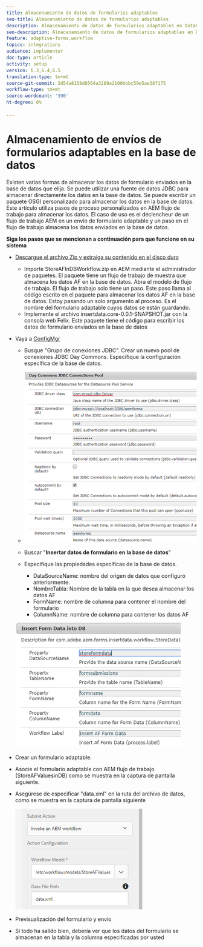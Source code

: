 ```yaml
---
title: Almacenamiento de datos de formularios adaptables
seo-title: Almacenamiento de datos de formularios adaptables
description: Almacenamiento de datos de formularios adaptables en DataBase como parte del flujo de trabajo AEM
seo-description: Almacenamiento de datos de formularios adaptables en DataBase como parte del flujo de trabajo AEM
feature: adaptive-forms,workflow
topics: integrations
audience: implementer
doc-type: article
activity: setup
version: 6.3,6.4,6.5
translation-type: tm+mt
source-git-commit: 3d54a8158d0564a3289a2100bbbc59e5ae38f175
workflow-type: tm+mt
source-wordcount: '390'
ht-degree: 0%

---
```



# Almacenamiento de envíos de formularios adaptables en la base de datos

Existen varias formas de almacenar los datos de formulario enviados en la base de datos que elija. Se puede utilizar una fuente de datos JDBC para almacenar directamente los datos en la base de datos. Se puede escribir un paquete OSGI personalizado para almacenar los datos en la base de datos. Este artículo utiliza pasos de proceso personalizados en AEM flujo de trabajo para almacenar los datos.
El caso de uso es el déclencheur de un flujo de trabajo AEM en un envío de formulario adaptable y un paso en el flujo de trabajo almacena los datos enviados en la base de datos.

**Siga los pasos que se mencionan a continuación para que funcione en su sistema**

* [Descargue el archivo Zip y extraiga su contenido en el disco duro](assets/storeafdataindb.zip)

   * Importe StoreAFInDBWorkflow.zip en AEM mediante el administrador de paquetes. El paquete tiene un flujo de trabajo de muestra que almacena los datos AF en la base de datos. Abra el modelo de flujo de trabajo. El flujo de trabajo solo tiene un paso. Este paso llama al código escrito en el paquete para almacenar los datos AF en la base de datos. Estoy pasando un solo argumento al proceso. Es el nombre del formulario adaptable cuyos datos se están guardando.
   * Implemente el archivo insertdata.core-0.0.1-SNAPSHOT.jar con la consola web Felix. Este paquete tiene el código para escribir los datos de formulario enviados en la base de datos

* Vaya a [ConfigMgr](http://localhost:4502/system/console/configMgr)

   * Busque &quot;Grupo de conexiones JDBC&quot;. Crear un nuevo pool de conexiones JDBC Day Commons. Especifique la configuración específica de la base de datos.

   * ![grupo de conexiones jdbc](assets/jdbc-connection-pool.png)
   * Buscar &quot;**Insertar datos de formulario en la base de datos**&quot;
   * Especifique las propiedades específicas de la base de datos.
      * DataSourceName: nombre del origen de datos que configuró anteriormente.
      * NombreTabla: Nombre de la tabla en la que desea almacenar los datos AF
      * FormName: nombre de columna para contener el nombre del formulario
      * ColumnName: nombre de columna para contener los datos AF

   ![insertdata](assets/insertdata.PNG)

* Crear un formulario adaptable.

* Asocie el formulario adaptable con AEM flujo de trabajo (StoreAFValuesinDB) como se muestra en la captura de pantalla siguiente.

* Asegúrese de especificar &quot;data.xml&quot; en la ruta del archivo de datos, como se muestra en la captura de pantalla siguiente

   ![envío](assets/submissionafforms.png)

* Previsualización del formulario y envío

* Si todo ha salido bien, debería ver que los datos del formulario se almacenan en la tabla y la columna especificadas por usted



